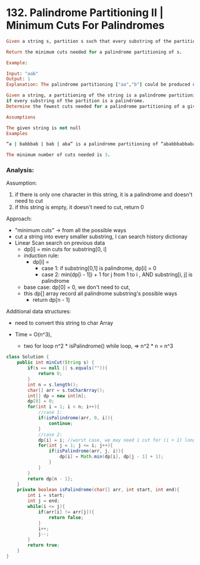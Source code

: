# 132. Palindrome Partitioning II | Minimum Cuts For Palindromes

```ruby
Given a string s, partition s such that every substring of the partition is a palindrome.

Return the minimum cuts needed for a palindrome partitioning of s.

Example:

Input: "aab"
Output: 1
Explanation: The palindrome partitioning ["aa","b"] could be produced using 1 cut.
```






```ruby
Given a string, a partitioning of the string is a palindrome partitioning 
if every substring of the partition is a palindrome. 
Determine the fewest cuts needed for a palindrome partitioning of a given string.

Assumptions

The given string is not null
Examples

“a | babbbab | bab | aba” is a palindrome partitioning of “ababbbabbababa”.

The minimum number of cuts needed is 3.
```


### Analysis:


Assumption:
1. if there is only one character in this string, it is a palindrome and doesn't need to cut
2. if this string is empty, it doesn't need to cut, return 0


Approach:

- "minimum cuts" -> from all  the possible ways
- cut a string into every smaller substring, I can search history dictionay
- Linear Scan search on previous data
	- dp[i] = min cuts for substring[0, i]
	- induction rule:
		- dp[i] =
			- case 1: if substring[0,1] is palindrome, dp[i] = 0
			- case 2: min(dp[i - 1]) + 1      for j from 1 to i ,   AND substring[i, j] is palindrome 
	- base case: dp[0] = 0, we don't need to cut, 
	- this dp[] array record all palindrome substring's possible ways
	   - return dp[n - 1]

Additional data structures:

- need to convert this string to char Array


- Time = O(n^3),      
  - two for loop n^2 * isPalindrome() while loop,   =>  n^2 * n = n^3








```java
class Solution {
    public int minCut(String s) {
        if(s == null || s.equals("")){
            return 0;
        }
        int n = s.length();
        char[] arr = s.toCharArray();
        int[] dp = new int[n];
        dp[0] = 0;
        for(int i = 1; i < n; i++){
            //case 1:
            if(isPalindrome(arr, 0, i)){
                continue;
            }
            //case 2:
            dp[i] = i; //worst case, we may need i cut for (i + 1) long array
            for(int j = 1; j <= i; j++){
                if(isPalindrome(arr, j, i)){
                    dp[i] = Math.min(dp[i], dp[j - 1] + 1);
                }
            }
        }
        return dp[n - 1];
    }
    private boolean isPalindrome(char[] arr, int start, int end){
        int i = start;
        int j = end;
        while(i <= j){
            if(arr[i] != arr[j]){
                return false;
            }
            i++;
            j--;
        }
        return true;
    }
}
```


